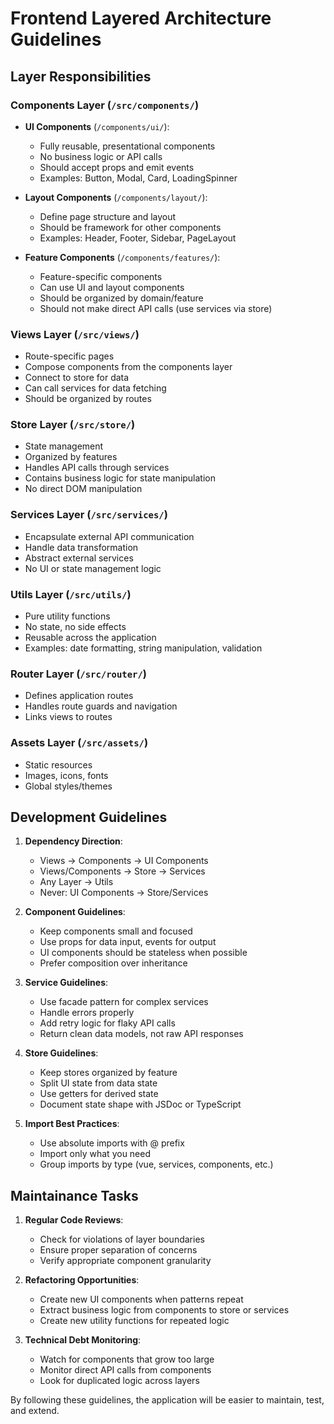 # Frontend Layered Architecture Guidelines

## Layer Responsibilities

### Components Layer (`/src/components/`)
- **UI Components** (`/components/ui/`):
  - Fully reusable, presentational components
  - No business logic or API calls
  - Should accept props and emit events
  - Examples: Button, Modal, Card, LoadingSpinner

- **Layout Components** (`/components/layout/`):
  - Define page structure and layout
  - Should be framework for other components
  - Examples: Header, Footer, Sidebar, PageLayout

- **Feature Components** (`/components/features/`):
  - Feature-specific components
  - Can use UI and layout components
  - Should be organized by domain/feature
  - Should not make direct API calls (use services via store)

### Views Layer (`/src/views/`)
- Route-specific pages
- Compose components from the components layer
- Connect to store for data
- Can call services for data fetching
- Should be organized by routes

### Store Layer (`/src/store/`)
- State management
- Organized by features
- Handles API calls through services
- Contains business logic for state manipulation
- No direct DOM manipulation

### Services Layer (`/src/services/`)
- Encapsulate external API communication
- Handle data transformation
- Abstract external services
- No UI or state management logic

### Utils Layer (`/src/utils/`)
- Pure utility functions
- No state, no side effects
- Reusable across the application
- Examples: date formatting, string manipulation, validation

### Router Layer (`/src/router/`)
- Defines application routes
- Handles route guards and navigation
- Links views to routes

### Assets Layer (`/src/assets/`)
- Static resources
- Images, icons, fonts
- Global styles/themes

## Development Guidelines

1. **Dependency Direction**:
   - Views → Components → UI Components
   - Views/Components → Store → Services
   - Any Layer → Utils
   - Never: UI Components → Store/Services

2. **Component Guidelines**:
   - Keep components small and focused
   - Use props for data input, events for output
   - UI components should be stateless when possible
   - Prefer composition over inheritance

3. **Service Guidelines**:
   - Use facade pattern for complex services
   - Handle errors properly
   - Add retry logic for flaky API calls
   - Return clean data models, not raw API responses

4. **Store Guidelines**:
   - Keep stores organized by feature
   - Split UI state from data state
   - Use getters for derived state
   - Document state shape with JSDoc or TypeScript

5. **Import Best Practices**:
   - Use absolute imports with @ prefix
   - Import only what you need
   - Group imports by type (vue, services, components, etc.)

## Maintainance Tasks

1. **Regular Code Reviews**:
   - Check for violations of layer boundaries
   - Ensure proper separation of concerns
   - Verify appropriate component granularity

2. **Refactoring Opportunities**:
   - Create new UI components when patterns repeat
   - Extract business logic from components to store or services
   - Create new utility functions for repeated logic

3. **Technical Debt Monitoring**:
   - Watch for components that grow too large
   - Monitor direct API calls from components
   - Look for duplicated logic across layers

By following these guidelines, the application will be easier to maintain, test, and extend.
